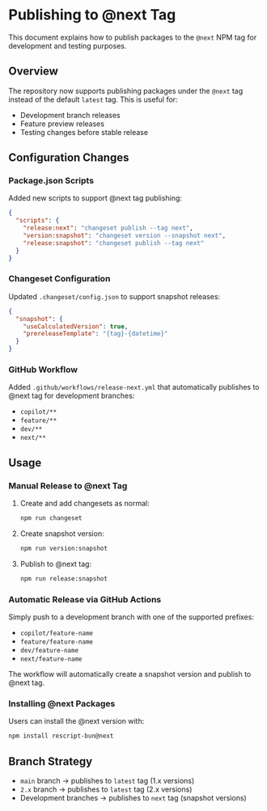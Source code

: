 # Publishing to @next Tag

This document explains how to publish packages to the `@next` NPM tag for development and testing purposes.

## Overview

The repository now supports publishing packages under the `@next` tag instead of the default `latest` tag. This is useful for:
- Development branch releases
- Feature preview releases  
- Testing changes before stable release

## Configuration Changes

### Package.json Scripts

Added new scripts to support @next tag publishing:

```json
{
  "scripts": {
    "release:next": "changeset publish --tag next",
    "version:snapshot": "changeset version --snapshot next", 
    "release:snapshot": "changeset publish --tag next"
  }
}
```

### Changeset Configuration

Updated `.changeset/config.json` to support snapshot releases:

```json
{
  "snapshot": {
    "useCalculatedVersion": true,
    "prereleaseTemplate": "{tag}-{datetime}"
  }
}
```

### GitHub Workflow

Added `.github/workflows/release-next.yml` that automatically publishes to @next tag for development branches:
- `copilot/**`
- `feature/**` 
- `dev/**`
- `next/**`

## Usage

### Manual Release to @next Tag

1. Create and add changesets as normal:
   ```bash
   npm run changeset
   ```

2. Create snapshot version:
   ```bash
   npm run version:snapshot
   ```

3. Publish to @next tag:
   ```bash
   npm run release:snapshot
   ```

### Automatic Release via GitHub Actions

Simply push to a development branch with one of the supported prefixes:
- `copilot/feature-name`
- `feature/feature-name`
- `dev/feature-name`
- `next/feature-name`

The workflow will automatically create a snapshot version and publish to @next tag.

### Installing @next Packages

Users can install the @next version with:
```bash
npm install rescript-bun@next
```

## Branch Strategy

- `main` branch → publishes to `latest` tag (1.x versions)
- `2.x` branch → publishes to `latest` tag (2.x versions)  
- Development branches → publishes to `next` tag (snapshot versions)